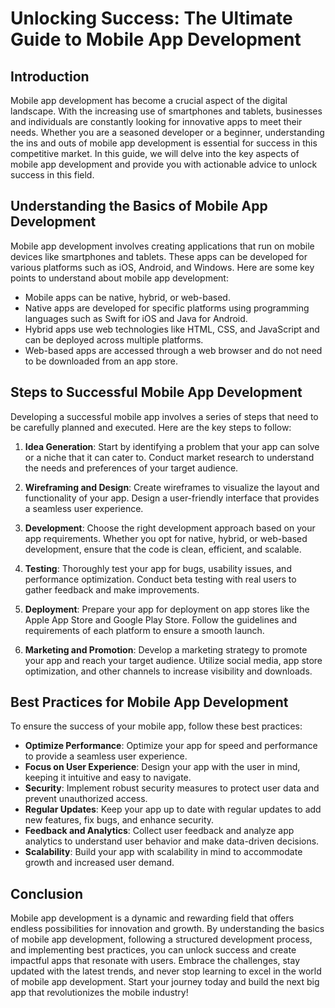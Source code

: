 # Unlocking Success: The Ultimate Guide to Mobile App Development

## Introduction

Mobile app development has become a crucial aspect of the digital landscape. With the increasing use of smartphones and tablets, businesses and individuals are constantly looking for innovative apps to meet their needs. Whether you are a seasoned developer or a beginner, understanding the ins and outs of mobile app development is essential for success in this competitive market. In this guide, we will delve into the key aspects of mobile app development and provide you with actionable advice to unlock success in this field.

## Understanding the Basics of Mobile App Development

Mobile app development involves creating applications that run on mobile devices like smartphones and tablets. These apps can be developed for various platforms such as iOS, Android, and Windows. Here are some key points to understand about mobile app development:

- Mobile apps can be native, hybrid, or web-based.
- Native apps are developed for specific platforms using programming languages such as Swift for iOS and Java for Android.
- Hybrid apps use web technologies like HTML, CSS, and JavaScript and can be deployed across multiple platforms.
- Web-based apps are accessed through a web browser and do not need to be downloaded from an app store.

## Steps to Successful Mobile App Development

Developing a successful mobile app involves a series of steps that need to be carefully planned and executed. Here are the key steps to follow:

1. **Idea Generation**: Start by identifying a problem that your app can solve or a niche that it can cater to. Conduct market research to understand the needs and preferences of your target audience.

2. **Wireframing and Design**: Create wireframes to visualize the layout and functionality of your app. Design a user-friendly interface that provides a seamless user experience.

3. **Development**: Choose the right development approach based on your app requirements. Whether you opt for native, hybrid, or web-based development, ensure that the code is clean, efficient, and scalable.

4. **Testing**: Thoroughly test your app for bugs, usability issues, and performance optimization. Conduct beta testing with real users to gather feedback and make improvements.

5. **Deployment**: Prepare your app for deployment on app stores like the Apple App Store and Google Play Store. Follow the guidelines and requirements of each platform to ensure a smooth launch.

6. **Marketing and Promotion**: Develop a marketing strategy to promote your app and reach your target audience. Utilize social media, app store optimization, and other channels to increase visibility and downloads.

## Best Practices for Mobile App Development

To ensure the success of your mobile app, follow these best practices:

- **Optimize Performance**: Optimize your app for speed and performance to provide a seamless user experience.
- **Focus on User Experience**: Design your app with the user in mind, keeping it intuitive and easy to navigate.
- **Security**: Implement robust security measures to protect user data and prevent unauthorized access.
- **Regular Updates**: Keep your app up to date with regular updates to add new features, fix bugs, and enhance security.
- **Feedback and Analytics**: Collect user feedback and analyze app analytics to understand user behavior and make data-driven decisions.
- **Scalability**: Build your app with scalability in mind to accommodate growth and increased user demand.

## Conclusion

Mobile app development is a dynamic and rewarding field that offers endless possibilities for innovation and growth. By understanding the basics of mobile app development, following a structured development process, and implementing best practices, you can unlock success and create impactful apps that resonate with users. Embrace the challenges, stay updated with the latest trends, and never stop learning to excel in the world of mobile app development. Start your journey today and build the next big app that revolutionizes the mobile industry!